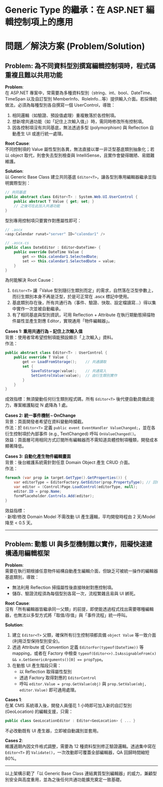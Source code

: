 # Generic Type 的繼承：在 ASP.NET 編輯控制項上的應用

# 問題／解決方案 (Problem/Solution)

## Problem: 為不同資料型別撰寫編輯控制項時，程式碼重複且難以共用功能

**Problem**:  
在 ASP.NET 專案中，常需要為多種資料型別（string、int、bool、DateTime、TimeSpan 以及自訂型別 MemberInfo、RoleInfo…等）提供輸入介面。若採傳統做法，必須為每種型別各自撰寫一個 UserControl，導致：
1. 相同邏輯（如驗證、預設值處理）重複散落於各控制項。  
2. 想新增共通功能（如「記住上次輸入值」）時，需同時修改所有控制項。  
3. 因各控制項沒有共同基底，無法透過多型 (polymorphism) 與 Reflection 自動產生 UI 或進行統一處理。  

**Root Cause**:  
不同控制項的 Value 屬性型別各異，無法直接以單一非泛型基底類別抽象化；若以 object 取代，則會失去型別檢查與 IntelliSense，且實作會變得醜陋、易錯難維護。

**Solution**:  
以 Generic Base Class 建立共同基底 `Editor<T>`，讓各型別專用編輯器繼承並指明實際型別：  

```csharp
// 共同基底
public abstract class Editor<T> : System.Web.UI.UserControl {
    public abstract T Value { get; set; }
    // 之後可在此加入共通功能
}
```

型別專用控制項只要實作對應屬性即可：  

```csharp
// .ascx
<asp:Calendar runat="server" ID="calendar1" />

// .ascx.cs
public class DateEditor : Editor<DateTime> {
    public override DateTime Value {
        get => this.calendar1.SelectedDate;
        set => this.calendar1.SelectedDate = value;
    }
}
```

為何能解決 Root Cause：  
1. `Editor<T>` 讓「Value 型別隨衍生類別而定」的需求，自然落在泛型參數上，而衍生類別本身不再是泛型，於是可正常在 .ascx 標記中使用。  
2. 基底類別存在後，所有共通行為（事件、驗證、快取、設定檔讀寫…）得以集中實作一次並被自動繼承。  
3. 有了相同基底與型別資訊，可用 Reflection + Attribute 在執行期動態掃描物件屬性並產生對應 Editor，實現通用「物件編輯器」。  

**Cases 1: 重用共通行為 – 記住上次輸入值**  
背景：使用者常希望控制項能預設顯示「上次輸入」資料。  
作法：  
```csharp
public abstract class Editor<T> : UserControl {
    public override T Value {
        get => LoadFromStorage();    // 共通讀取
        set {
            SaveToStorage(value);    // 共通寫入
            SetControlValue(value);  // 由衍生類別實作
        }
    }
}
```  
成效指標：無須變動任何衍生類別程式碼，所有 `Editor<T>` 後代便自動具備此能力，專案維護點從 N 處降為 1 處。

**Cases 2: 統一事件機制 – OnChange**  
背景：頁面開發者希望在資料變動時攔截。  
作法：於 `Editor<T>` 定義 `public event EventHandler ValueChanged;`，並在各衍生控制項於內部事件 (e.g., TextChanged) 呼叫 `OnValueChanged()`。  
效益：頁面層可用相同方式訂閱所有編輯器而不需知道具體控制項種類，開發成本顯著降低。

**Cases 3: 自動化產生物件編輯畫面**  
背景：後台維護系統需針對任意 Domain Object 產生 CRUD 介面。  
作法：  
```csharp
foreach (var prop in target.GetType().GetProperties()) {
    var editorType = EditorFactory.GetEditor(prop.PropertyType); // 回傳 Editor<DateTime> 等衍生類別
    var editor = (Control)Page.LoadControl(editorType, null);
    editor.ID = prop.Name;
    formPlaceholder.Controls.Add(editor);
}
```  
效益指標：  
‧ 新增/修改 Domain Model 不需改動 UI 產生邏輯，平均開發時程由 2 天/Model 降至 < 0.5 天。  

---

## Problem: 動態 UI 與多型機制難以實作，阻礙快速建構通用編輯框架

**Problem**:  
需要在執行期根據任意物件結構自動產生編輯介面，但缺乏可被統一操作的編輯器基底類別，導致：  
- 無法利用 Reflection 掃描屬性後直接映射對應控制項。  
- 儲存、驗證流程須為每個型別各寫一次，流程繁雜且易與 UI 綁死。  

**Root Cause**:  
沒有「所有編輯器皆繼承同一父類」的前提，即使能透過程式找出需要哪種編輯器，也無法以多型方式將「取值/存值」與「事件流程」統一呼叫。

**Solution**:  
1. 建立 `Editor<T>` 父類，確保所有衍生控制項都具備 `object Value` 等一致介面 (利用泛型保持型別安全)。  
2. 透過 Attribute 或 Convention 定義 `EditorFor(typeof(DateTime))` 等 mapping，或者在 Factory 中檢查 `typeof(Editor<>).IsAssignableFrom(x) && x.GetGenericArguments()[0] == propType`。  
3. 在動態 UI 產生階段只需：  
   - 以 Reflection 取得屬性型別  
   - 透過 Factory 取得對應的 `EditorControl`  
   - 呼叫 `editor.Value = prop.GetValue(obj)` 與 `prop.SetValue(obj, editor.Value)` 即可通用處理。  

**Cases 1**:  
在某 CMS 系統導入後，開發人員僅花 1 小時即可加入新的自訂型別 (GeoLocation) 的編輯支援，只需：  
```csharp
public class GeoLocationEditor : Editor<GeoLocation> { ... }
```  
不必改動既有 UI 產生器，立即被自動識別並套用。

**Cases 2**:  
維護週期內因文件格式調整，需要為 12 種資料型別修正驗證邏輯。透過集中寫在 `Editor<T>` 的 `Validate()`，一次改動即可覆蓋全部編輯器，QA 回歸時間縮短 80%。

---

以上架構示範了「以 Generic Base Class 連結異質型別編輯器」的威力，兼顧型別安全與高度重用，並為之後任何共通功能擴充奠定一致基礎。